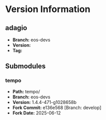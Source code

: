 # Version Information

## adagio
- **Branch:** eos-devs
- **Version:**
- **Tag:**

## Submodules

### tempo
- **Path:** tempo/
- **Branch:** eos-devs
- **Version:** 1.4.4-471-g1028658b
- **Fork Commit:** e136e568 [Branch: develop]
- **Fork Date:** 2025-06-12
